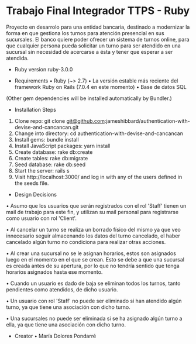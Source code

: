 # Trabajo Final Integrador TTPS - Ruby

Proyecto en desarrolo para una entidad bancaria, destinado a modernizar la forma en que gestiona los turnos para atención presencial en sus sucursales.
El banco quiere poder ofrecer un sistema de turnos online, para que cualquier persona pueda solicitar un turno para ser atendido en una sucursal sin necesidad de acercarse a ésta y tener que esperar a ser atendida.

* Ruby version
ruby-3.0.0

* Requirements
• Ruby (~> 2.7)
• La versión estable más reciente del framework Ruby on Rails (7.0.4 en este momento)
• Base de datos SQL 

(Other gem dependencies will be installed automatically by Bundler.)

* Installation Steps
1. Clone repo: git clone git@github.com:jameshibbard/authentication-with-devise-and-cancancan.git
2. Change into directory: cd authentication-with-devise-and-cancancan
3. Install gems: bundle install
4. Install JavaScript packages: yarn install
5. Create database: rake db:create
6. Create tables: rake db:migrate
7. Seed database: rake db:seed
8. Start the server: rails s
9. Visit http://localhost:3000/ and log in with any of the users defined in the seeds file.

* Design Decisions

• Asumo que los usuarios que serán registrados con el rol 'Staff' tienen un mail de trabajo para este fin, y utilizan su mail personal para registrarse como usuario con rol 'Client'.

• Al cancelar un turno se realiza un borrado físico del mismo ya que veo innecesario seguir almacenando los datos del turno cancelado, el haber cancelado algún turno no condiciona para realizar otras acciones.

• Al crear una sucursal no se le asignan horarios, estos son asignados luego en el momento en el que se crean. Esto se debe a que una sucursal es creada antes de su apertura, por lo que no tendría sentido que tenga horarios asignados hasta ese momento.

• Cuando un usuario es dado de baja se eliminan todos los turnos, tanto pendientes como atendidos, de dicho usuario.

• Un usuario con rol 'Staff' no puede ser eliminado si han atendido algún turno, ya que tiene una asociación con dicho turno.

• Una sucursales no puede ser eliminada si se ha asignado algún turno a ella, ya que tiene una asociación con dicho turno.

* Creator
• María Dolores Pondarré
